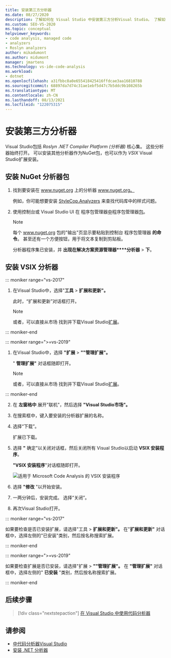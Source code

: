 ```yaml
---
title: 安装第三方分析器
ms.date: 08/27/2020
description: 了解如何在 Visual Studio 中安装第三方分析Visual Studio。 了解如何在 .vsix 文件和分析器包NuGet分析器。
ms.custom: SEO-VS-2020
ms.topic: conceptual
helpviewer_keywords:
- code analysis, managed code
- analyzers
- Roslyn analyzers
author: mikadumont
ms.author: midumont
manager: jmartens
ms.technology: vs-ide-code-analysis
ms.workload:
- dotnet
ms.openlocfilehash: a31fbbc8a0e655418425416ffdcae3aa16810788
ms.sourcegitcommit: 68897da7d74c31ae1ebf5d47c7b5ddc9b108265b
ms.translationtype: MT
ms.contentlocale: zh-CN
ms.lasthandoff: 08/13/2021
ms.locfileid: "122075315"
---
```

# <a name="install-third-party-analyzers"></a>安装第三方分析器

Visual Studio包括 *Roslyn .NET Compiler Platform (分析器)* 核心集。 这些分析器始终打开。 可以安装其他分析器作为NuGet包，也可以作为 *VSIX* Visual Studio扩展安装。

## <a name="to-install-nuget-analyzer-packages"></a>安装 NuGet 分析器包

1. 找到要安装在 www.nuget.org 上的分析器 www.nuget.org。

   例如，你可能想要安装 [StyleCop.Analyzers](https://www.nuget.org/packages/stylecop.analyzers/) 来查找代码库中的样式问题。

2. 使用控制台或 Visual Studio UI 在 程序包管理器[中](/nuget/quickstart/install-and-use-a-package-in-visual-studio#package-manager-console)程序包管理器[包](/nuget/quickstart/install-and-use-a-package-in-visual-studio#package-manager-console)。

   > [!NOTE]
   > 每个 www.nuget.org 包的"输出"页显示要粘贴到控制台 程序包管理器 **的命令**。 甚至还有一个方便按钮，用于将文本复制到剪贴板。

   分析器程序集已安装，并 **出现在解决方案资源管理器****分析器**  >  **下**。

## <a name="to-install-vsix-analyzers"></a>安装 VSIX 分析器

::: moniker range="vs-2017"

1. 在Visual Studio中，选择"**工具** > **扩展和更新"。**

   此时，“扩展和更新”对话框打开。

   > [!NOTE]
   > 或者，可以直接从市场 找到并下载Visual Studio[扩展](https://marketplace.visualstudio.com)。

::: moniker-end

::: moniker range=">=vs-2019"

1. 在Visual Studio中，选择 **"扩展** > **""管理扩展"。**

   " **管理扩展"** 对话框随即打开。

   > [!NOTE]
   > 或者，可以直接从市场 找到并下载Visual Studio[扩展](https://marketplace.visualstudio.com)。

::: moniker-end

2. 在 **左窗格中** 展开"联机"，然后选择 **"Visual Studio市场"。**

3. 在搜索框中，键入要安装的分析器扩展的名称。

4. 选择“下载”。

   扩展已下载。

5. 选择 **"** 确定"以关闭对话框，然后关闭所有 Visual Studio以启动 **VSIX 安装程序**。

   **"VSIX 安装程序**"对话框随即打开。

   ![适用于 Microsoft Code Analysis 的 VSIX 安装程序](media/vsix-installer-code-analysis.png)

6. 选择 **"修改** "以开始安装。

7. 一两分钟后，安装完成。 选择“关闭”。

8. 再次Visual Studio打开。

::: moniker range="vs-2017"

如果要检查是否已安装扩展，请选择"工具  >  **扩展和更新"。** 在"**扩展和更新"** 对话框中，选择左侧的"已安装"类别，然后按名称搜索扩展。

::: moniker-end

::: moniker range=">=vs-2019"

如果要检查扩展是否已安装，请选择"扩展  >  **""管理扩展"。** 在 **"管理扩展"** 对话框中，选择左侧的" **已安装** "类别，然后按名称搜索扩展。

::: moniker-end

## <a name="next-steps"></a>后续步骤

> [!div class="nextstepaction"]
> [在 Visual Studio 中使用代码分析器](../code-quality/use-roslyn-analyzers.md)

## <a name="see-also"></a>请参阅

- [中代码分析器Visual Studio](../code-quality/roslyn-analyzers-overview.md)
- [安装 .NET 分析器](../code-quality/install-net-analyzers.md)
